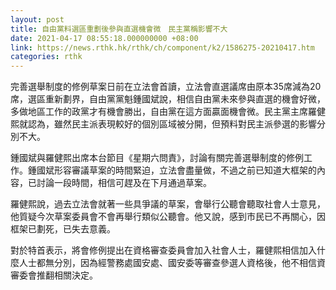 ```yaml
---
layout: post
title: 自由黨料選區重劃後參與直選機會微　民主黨稱影響不大
date: 2021-04-17 08:55:18.000000000 +08:00
link: https://news.rthk.hk/rthk/ch/component/k2/1586275-20210417.htm
categories: rthk
---
```


完善選舉制度的修例草案日前在立法會首讀，立法會直選議席由原本35席減為20席，選區重新劃界，自由黨黨魁鍾國斌說，相信自由黨未來參與直選的機會好微，多做地區工作的政黨才有機會勝出，自由黨在這方面贏面機會微。民主黨主席羅健熙就認為，雖然民主派表現較好的個別區域被分開，但預料對民主派參選的影響分別不大。

鍾國斌與羅健熙出席本台節目《星期六問責》，討論有關完善選舉制度的修例工作。鍾國斌形容審議草案的時間緊迫，立法會盡量做，不過之前已知道大框架的內容，已討論一段時間，相信可趕及在下月通過草案。

羅健熙說，過去立法會就著一些具爭議的草案，會舉行公聽會聽取社會人士意見，他質疑今次草案委員會不會再舉行類似公聽會。他又說，感到市民已不再關心，因框架已劃死，已失去意義。

對於特首表示，將會修例提出在資格審查委員會加入社會人士，羅健熙相信加入什麼人士都無分別，因為經警務處國安處、國安委等審查參選人資格後，他不相信資審委會推翻相關決定。
